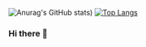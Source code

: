 ![Anurag's GitHub stats](https://github-readme-stats.vercel.app/api?username=NikosPapakonstantinou&show_icons=true&theme=radical&count_private=true))
[![Top Langs](https://github-readme-stats.vercel.app/api/top-langs/?username=NikosPapakonstantinou)](https://github.com/NikosPapakonstantinou/github-readme-stats)

### Hi there 👋
<!--
**NikosPapakonstantinou/NikosPapakonstantinou** is a ✨ _special_ ✨ repository because its `README.md` (this file) appears on your GitHub profile.

Here are some ideas to get you started:

- 🔭 I’m currently working on ...
- 🌱 I’m currently learning ...
- 👯 I’m looking to collaborate on ...
- 🤔 I’m looking for help with ...
- 💬 Ask me about ...
- 📫 How to reach me: ...
- 😄 Pronouns: ...
- ⚡ Fun fact: ...
-->
